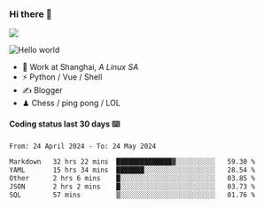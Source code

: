 ### Hi there 👋
![](https://komarev.com/ghpvc/?username=Xuhandsome)


<img src="https://github-readme-stats.vercel.app/api?username=XuHandsome&show_icons=true&theme=merko" alt="Hello world">

<br/>

- 🍻  Work at Shanghai, _A Linux SA_
- ⚡  Python / Vue / Shell
- ✍️  Blogger
- ♟  Chess / ping pong / LOL

#### Coding status last 30 days ⌨️

<!--START_SECTION:waka-->

```txt
From: 24 April 2024 - To: 24 May 2024

Markdown   32 hrs 22 mins  ██████████████▓░░░░░░░░░░   59.30 %
YAML       15 hrs 34 mins  ███████░░░░░░░░░░░░░░░░░░   28.54 %
Other      2 hrs 6 mins    █░░░░░░░░░░░░░░░░░░░░░░░░   03.85 %
JSON       2 hrs 2 mins    █░░░░░░░░░░░░░░░░░░░░░░░░   03.73 %
SQL        57 mins         ▒░░░░░░░░░░░░░░░░░░░░░░░░   01.76 %
```

<!--END_SECTION:waka-->
